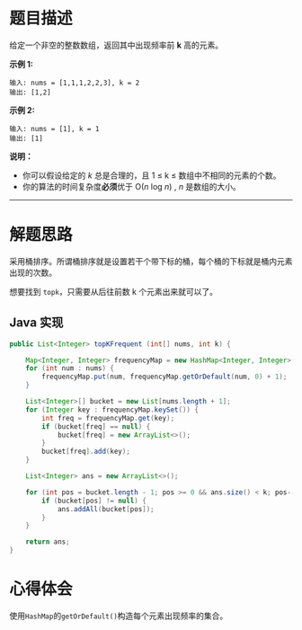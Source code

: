 # 题目描述

给定一个非空的整数数组，返回其中出现频率前 **k** 高的元素。

**示例 1:**

```
输入: nums = [1,1,1,2,2,3], k = 2
输出: [1,2]
```

**示例 2:**

```
输入: nums = [1], k = 1
输出: [1]
```

**说明：**

- 你可以假设给定的 *k* 总是合理的，且 1 ≤ k ≤ 数组中不相同的元素的个数。
- 你的算法的时间复杂度**必须**优于 O(*n* log *n*) , *n* 是数组的大小。

----

# 解题思路

采用桶排序。所谓桶排序就是设置若干个带下标的桶，每个桶的下标就是桶内元素出现的次数。

想要找到 `topk`，只需要从后往前数 k 个元素出来就可以了。

## Java 实现

```java
public List<Integer> topKFrequent (int[] nums, int k) {

    Map<Integer, Integer> frequencyMap = new HashMap<Integer, Integer>();
    for (int num : nums) {
        frequencyMap.put(num, frequencyMap.getOrDefault(num, 0) + 1);
    }

    List<Integer>[] bucket = new List[nums.length + 1];
    for (Integer key : frequencyMap.keySet()) {
        int freq = frequencyMap.get(key);
        if (bucket[freq] == null) {
            bucket[freq] = new ArrayList<>();
        }
        bucket[freq].add(key);
    }

    List<Integer> ans = new ArrayList<>();

    for (int pos = bucket.length - 1; pos >= 0 && ans.size() < k; pos--) {
        if (bucket[pos] != null) {
            ans.addAll(bucket[pos]);
        }
    }

    return ans;
}
```

# 心得体会

使用`HashMap`的`getOrDefault()`构造每个元素出现频率的集合。